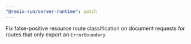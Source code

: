 ```yaml
---
"@remix-run/server-runtime": patch
---
```


Fix false-positive resource route classification on document requests for routes that only export an `ErrorBoundary`
